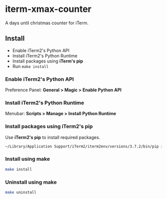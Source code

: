 # iterm-xmax-counter

A days until christmas counter for iTerm.

## Install

- Enable iTerm2's Python API
- Install iTerm2's Python Runtime
- Install packages using **iTerm's pip**
- Run `make install`

### Enable iTerm2's Python API

Preference Panel: **General > Magic > Enable Python API**

### Install iTerm2's Python Runtime

Menubar: **Scripts > Manage > Install Python Runtime**

### Install packages using **iTerm2's pip**

Use **iTerm2's pip** to install required packages.

```bash
~/Library/Application Support/iTerm2/iterm2env/versions/3.7.2/bin/pip install -r requirements.txt
```

### Install using make

```bash
make install
```

### Uninstall using make

```bash
make uninstall
```
